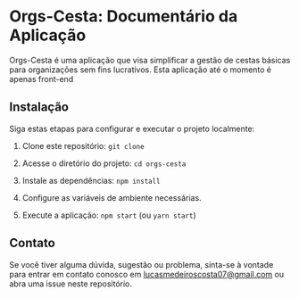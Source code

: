 
# Orgs-Cesta: Documentário da Aplicação

Orgs-Cesta é uma aplicação que visa simplificar a gestão de cestas básicas para organizações sem fins lucrativos. Esta aplicação até o momento é apenas front-end

## Instalação

Siga estas etapas para configurar e executar o projeto localmente:

1. Clone este repositório: `git clone `

2. Acesse o diretório do projeto: `cd orgs-cesta`

3. Instale as dependências: `npm install` 

4. Configure as variáveis de ambiente necessárias.

5. Execute a aplicação: `npm start` (ou `yarn start`)


## Contato

Se você tiver alguma dúvida, sugestão ou problema, sinta-se à vontade para entrar em contato conosco em [lucasmedeiroscosta07@gmail.com](mailto:lucasmedeiroscosta07@gmail.com) ou abra uma issue neste repositório.